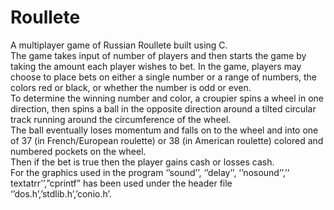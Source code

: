 # Roullete
A multiplayer game of Russian Roullete built using C.  
The game takes input of number of players and then starts the game by taking the amount each player wishes to bet.
In the game, players may choose to place bets on either a single number or a range of numbers, the colors red or black, or whether the number is odd or even.  
To determine the winning number and color, a croupier spins a wheel in one direction, then spins a ball in the opposite direction around a tilted circular track running around the circumference of the wheel.   
The ball eventually loses momentum and falls on to the wheel and into one of 37 (in French/European roulette) or 38 (in American roulette) colored and numbered pockets on the wheel.  
Then if the bet is true then the player gains cash or losses cash.  
For the graphics used in the program ‘’sound’’, ‘’delay’’, ‘’nosound’’,’’ textatrr’’,”cprintf” has been used under the header file ‘’dos.h’,’stdlib.h’,’conio.h’.
